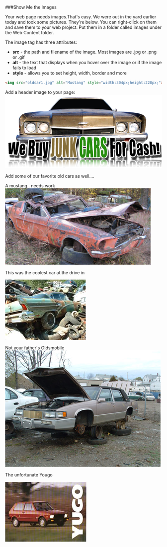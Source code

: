 ###Show Me the Images

Your web page needs images.That's easy. We were out in the yard earlier today and took some pictures. They're below. You can right-click on them and save them to your web project. Put them in a folder called images under the Web Content folder.

The image tag has three attributes:
* **src** - the path and filename of the image. Most images are .jpg or .png or .gif
* **alt** - the text that displays when you hover over the image or if the image fails to load
* **style** - allows you to set height, width, border and more

```html
<img src="oldcar1.jpg" alt="Mustang" style="width:304px;height:228px;">
```

Add a header image to your page:
![We want your junk](images/html/cash4junk.png)

Add some of our favorite old cars as well....

A mustang.. needs work
![Mustang](images/html/oldcar1.jpg)

This was the coolest car at the drive in

![Chevy](images/html/oldcar2.jpg)

Not your father's Oldsmobile
![Old Olds](images/html/oldcar3.jpg)

The unfortunate Yougo

![The classy 1987 yugo](images/html/oldcar4.jpg)

